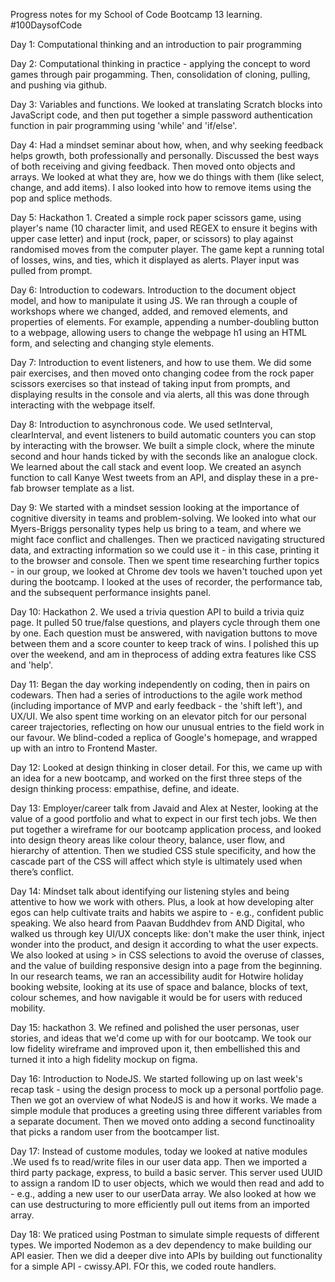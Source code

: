 Progress notes for my School of Code Bootcamp 13 learning. #100DaysofCode

Day 1: Computational thinking and an introduction to pair programming

Day 2: Computational thinking in practice - applying the concept to word games through pair progamming. Then, consolidation of cloning, pulling, and pushing via github.

Day 3: Variables and functions. We looked at translating Scratch blocks into JavaScript code, and then put together a simple password authentication function in pair programming using 'while' and 'if/else'.

Day 4: Had a mindset seminar about how, when, and why seeking feedback helps growth, both professionally and personally. Discussed the best ways of both receiving and giving feedback. Then moved onto objects and arrays. We looked at what they are, how we do things with them (like select, change, and add items). I also looked into how to remove items using the pop and splice methods. 

Day 5: Hackathon 1. Created a simple rock paper scissors game, using player's name (10 character limit, and used REGEX to ensure it begins with upper case letter) and input (rock, paper, or scissors) to play against randomised moves from the computer player. The game kept a running total of losses, wins, and ties, which it displayed as alerts. Player input was pulled from prompt. 

Day 6: Introduction to codewars. Introduction to the document object model, and how to manipulate it using JS. We ran through a couple of workshops where we changed, added, and removed elements, and properties of elements. For example, appending a number-doubling button to a webpage, allowing users to change the webpage h1 using an HTML form, and selecting and changing style elements. 

Day 7: Introduction to event listeners, and how to use them. We did some pair exercises, and then moved onto changing codee from the rock paper scissors exercises so that instead of taking input from prompts, and displaying results in the console and via alerts, all this was done through interacting with the webpage itself. 

Day 8: Introduction to asynchronous code. We used setInterval, clearInterval, and event listeners to build automatic counters you can stop by interacting with the browser. We built a simple clock, where the minute second and hour hands ticked by with the seconds like an analogue clock. We learned about the call stack and event loop. We created an asynch function to call Kanye West tweets from an API, and display these in a pre-fab browser template as a list. 

Day 9: We started with a mindset session looking at the importance of cognitive diversity in teams and problem-solving. We looked into what our Myers-Briggs personality types help us bring to a team, and where we might face conflict and challenges. Then we practiced navigating structured data, and extracting information so we could use it - in this case, printing it to the browser and console. Then we spent time researching further topics - in our group, we looked at Chrome dev tools we haven't touched upon yet during the bootcamp. I looked at the uses of recorder, the performance tab, and the subsequent performance insights panel.  

Day 10: Hackathon 2. We used a trivia question API to build a trivia quiz page. It pulled 50 true/false questions, and players cycle through them one by one. Each question must be answered, with navigation buttons to move between them and a score counter to keep track of wins. I polished this up over the weekend, and am in theprocess of adding extra features like CSS and 'help'. 

Day 11: Began the day working independently on coding, then in pairs on codewars. Then had a series of introductions to the agile work method (including importance of MVP and early feedback - the 'shift left'), and UX/UI. We also spent time working on an elevator pitch for our personal career trajectories, reflecting on how our unusual entries to the field work in our favour. We blind-coded a replica of Google's homepage, and wrapped up with an intro to Frontend Master. 

Day 12: Looked at design thinking in closer detail. For this, we came up with an idea for a new bootcamp, and worked on the first three steps of the design thinking process: empathise, define, and ideate. 

Day 13: Employer/career talk from Javaid and Alex at Nester, looking at the value of a good portfolio and what to expect in our first tech jobs. We then put together a wireframe for our bootcamp application process, and looked into design theory areas like colour theory, balance, user flow, and hierarchy of attention. Then we studied CSS stule specificity, and how the cascade part of the CSS will affect which style is ultimately used when there’s conflict. 

Day 14: Mindset talk about identifying our listening styles and being attentive to how we work with others. Plus, a look at how developing alter egos can help cultivate traits and habits we aspire to - e.g., confident public speaking. We also heard from Paavan Buddhdev from AND Digital, who walked us through key UI/UX concepts like: don't make the user think, inject wonder into the product, and design it according to what the user expects. We also looked at using > in CSS selections to avoid the overuse of classes, and the value of building responsive design into a page from the beginning. In our research teams, we ran an accessibility audit for Hotwire holiday booking website, looking at its use of space and balance, blocks of text, colour schemes, and how navigable it would be for users with reduced mobility. 

Day 15: hackathon 3. We refined and polished the user personas, user stories, and ideas that we'd come up with for our bootcamp. We took our low fidelity wireframe and improved upon it, then embellished this and turned it into a high fidelity mockup on figma. 

Day 16: Introduction to NodeJS. We started following up on last week's recap task - using the design process to mock up a personal portfolio page. Then we got an overview of what NodeJS is and how it works. We made a simple module that produces a greeting using three different variables from a separate document. Then we moved onto adding a second functinoality that picks a random user from the bootcamper list.  

Day 17: Instead of custome modules, today we looked at native modules .We used fs to read/write files in our user data app. Then we imported a third party package, express, to build a basic server. This server used UUID to assign a random ID to user objects, which we would then read and add to - e.g., adding a new user to our userData array. We also looked at how we can use destructuring to more efficiently pull out items from an imported array.

Day 18: We praticed using Postman to simulate simple requests of different types. We imported Nodemon as a dev dependency to make building our API easier. Then we did a deeper dive into APIs by building out functionality for a simple API - cwissy.API. FOr this, we coded route handlers.
